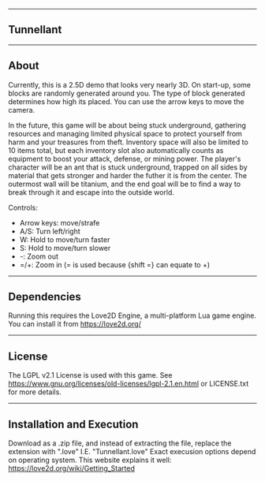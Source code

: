 -------------------------------------------------------------------------------------------------------------
Tunnellant
-------------------------------------------------------------------------------------------------------------

-------------------------------------------------------------------------------------------------------------
About
-------------------------------------------------------------------------------------------------------------
Currently, this is a 2.5D demo that looks very nearly 3D.
On start-up, some blocks are randomly generated around you. The type of block generated determines how high its placed.
You can use the arrow keys to move the camera.

In the future, this game will be about being stuck underground, gathering resources and managing limited physical space to protect yourself from harm and your treasures from theft. Inventory space will also be limited to 10 items total, but each inventory slot also automatically counts as equipment to boost your attack, defense, or mining power. The player's character will be an ant that is stuck underground, trapped on all sides by material that gets stronger and harder the futher it is from the center. The outermost wall will be titanium, and the end goal will be to find a way to break through it and escape into the outside world.

Controls:
* Arrow keys: move/strafe
* A/S: Turn left/right
* W: Hold to move/turn faster
* S: Hold to move/turn slower
* -: Zoom out
* =/+: Zoom in (= is used because {shift =} can equate to +)

-------------------------------------------------------------------------------------------------------------
Dependencies
-------------------------------------------------------------------------------------------------------------
Running this requires the Love2D Engine, a multi-platform Lua game engine. You can install it from https://love2d.org/

-------------------------------------------------------------------------------------------------------------
License
-------------------------------------------------------------------------------------------------------------
The LGPL v2.1 License is used with this game. See https://www.gnu.org/licenses/old-licenses/lgpl-2.1.en.html or LICENSE.txt for more details.

-------------------------------------------------------------------------------------------------------------
Installation and Execution
-------------------------------------------------------------------------------------------------------------
Download as a .zip file, and instead of extracting the file, replace the extension with ".love" I.E. "Tunnellant.love"
Exact execusion options depend on operating system. This website explains it well: https://love2d.org/wiki/Getting_Started
